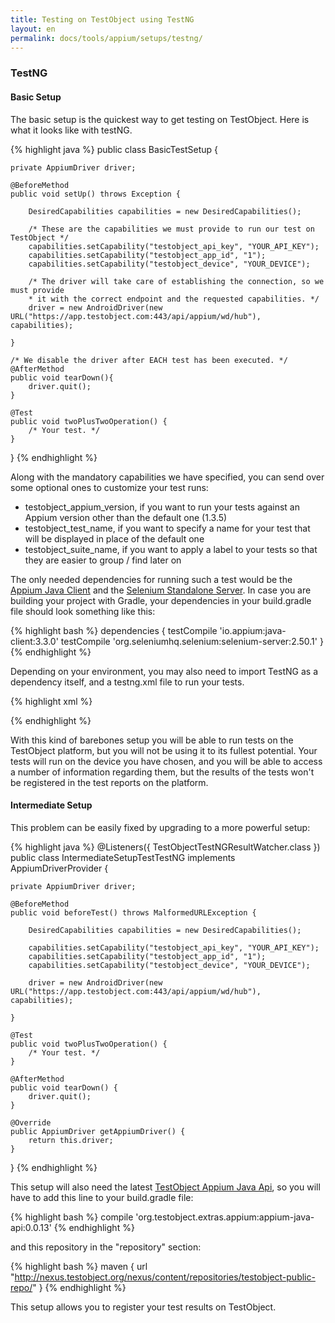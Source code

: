 ```yaml
---
title: Testing on TestObject using TestNG
layout: en
permalink: docs/tools/appium/setups/testng/
---
```


<h3 id="testng">TestNG</h3>
<h4 id="basic-setup">Basic Setup</h4>
The basic setup is the quickest way to get testing on TestObject. Here is what it looks like with testNG.

{% highlight java %}
public class BasicTestSetup {

    private AppiumDriver driver;

    @BeforeMethod
    public void setUp() throws Exception {

        DesiredCapabilities capabilities = new DesiredCapabilities();

        /* These are the capabilities we must provide to run our test on TestObject */
        capabilities.setCapability("testobject_api_key", "YOUR_API_KEY");
        capabilities.setCapability("testobject_app_id", "1");
        capabilities.setCapability("testobject_device", "YOUR_DEVICE");

        /* The driver will take care of establishing the connection, so we must provide
        * it with the correct endpoint and the requested capabilities. */
        driver = new AndroidDriver(new URL("https://app.testobject.com:443/api/appium/wd/hub"), capabilities);

    }

    /* We disable the driver after EACH test has been executed. */
    @AfterMethod
    public void tearDown(){
        driver.quit();
    }

    @Test
    public void twoPlusTwoOperation() {
        /* Your test. */
    }

}
{% endhighlight %}

Along with the mandatory capabilities we have specified, you can send over some optional ones to customize your test runs:

* testobject_appium_version, if you want to run your tests against an Appium version other than the default one (1.3.5)
* testobject_test_name, if you want to specify a name for your test that will be displayed in place of the default one
* testobject_suite_name, if you want to apply a label to your tests so that they are easier to group / find later on

The only needed dependencies for running such a test would be the [Appium Java Client](https://github.com/appium/java-client) and the [Selenium Standalone Server](http://www.seleniumhq.org/download/). In case you are building your project with Gradle, your dependencies in your build.gradle file should look something like this:

{% highlight bash %}
  dependencies {
      testCompile 'io.appium:java-client:3.3.0'
      testCompile 'org.seleniumhq.selenium:selenium-server:2.50.1'
  }
{% endhighlight %}

Depending on your environment, you may also need to import TestNG as a dependency itself, and a testng.xml file to run your tests.

{% highlight xml %}
<!DOCTYPE suite SYSTEM "http://testng.org/testng-1.0.dtd" >
<suite name="Suite1" verbose="1" >
    <test name="Test1" >
        <classes>
            <class name="BasicTestSetup" />
        </classes>
    </test>
</suite>
{% endhighlight %}

With this kind of barebones setup you will be able to run tests on the TestObject platform, but you will not be using it to its fullest potential. Your tests will run on the device you have chosen, and you will be able to access a number of information regarding them, but the results of the tests won't be registered in the test reports on the platform.

<h4 id="intermediate-setup">Intermediate Setup</h4>
This problem can be easily fixed by upgrading to a more powerful setup:

{% highlight java %}
@Listeners({ TestObjectTestNGResultWatcher.class })
public class IntermediateSetupTestTestNG implements AppiumDriverProvider {

    private AppiumDriver driver;

    @BeforeMethod
    public void beforeTest() throws MalformedURLException {

        DesiredCapabilities capabilities = new DesiredCapabilities();

        capabilities.setCapability("testobject_api_key", "YOUR_API_KEY");
        capabilities.setCapability("testobject_app_id", "1");
        capabilities.setCapability("testobject_device", "YOUR_DEVICE");

        driver = new AndroidDriver(new URL("https://app.testobject.com:443/api/appium/wd/hub"), capabilities);

    }

    @Test
    public void twoPlusTwoOperation() {
        /* Your test. */
    }

    @AfterMethod
    public void tearDown() {
        driver.quit();
    }

    @Override
    public AppiumDriver getAppiumDriver() {
        return this.driver;
    }
}
{% endhighlight %}

This setup will also need the latest [TestObject Appium Java Api](https://github.com/testobject/testobject-appium-java-api), so you will have to add this line to your build.gradle file:

{% highlight bash %}
  compile 'org.testobject.extras.appium:appium-java-api:0.0.13'
{% endhighlight %}

and this repository in the "repository" section:

{% highlight bash %}
  maven {
    url "http://nexus.testobject.org/nexus/content/repositories/testobject-public-repo/"
  }
{% endhighlight %}

This setup allows you to register your test results on TestObject.
